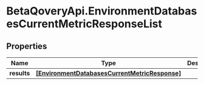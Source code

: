 # BetaQoveryApi.EnvironmentDatabasesCurrentMetricResponseList

## Properties

Name | Type | Description | Notes
------------ | ------------- | ------------- | -------------
**results** | [**[EnvironmentDatabasesCurrentMetricResponse]**](EnvironmentDatabasesCurrentMetricResponse.md) |  | [optional] 


